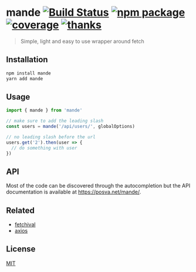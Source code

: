 # mande [![Build Status](https://badgen.net/circleci/github/posva/mande/master)](https://circleci.com/gh/posva/mande) [![npm package](https://badgen.net/npm/v/mande)](https://www.npmjs.com/package/mande) [![coverage](https://badgen.net/codecov/c/github/posva/mande/master)](https://codecov.io/github/posva/mande) [![thanks](https://badgen.net/badge/thanks/♥/pink)](https://github.com/posva/thanks)

> Simple, light and easy to use wrapper around fetch

## Installation

```sh
npm install mande
yarn add mande
```

## Usage

```js
import { mande } from 'mande'

// make sure to add the leading slash
const users = mande('/api/users/', globalOptions)

// no leading slash before the url
users.get('2').then(user => {
  // do something with user
})
```

## API

Most of the code can be discovered through the autocompletion but the API documentation is available at https://posva.net/mande/.

## Related

- [fetchival](https://github.com/typicode/fetchival)
- [axios](https://github.com/axios/axios)

## License

[MIT](http://opensource.org/licenses/MIT)
